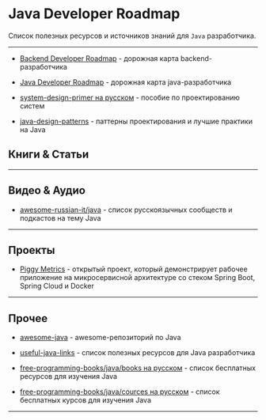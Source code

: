 # Java Developer Roadmap

Список полезных ресурсов и источников знаний для `Java` разработчика.

---

* [Backend Developer Roadmap](https://github.com/kamranahmedse/developer-roadmap#back-end-roadmap) - дорожная карта backend-разработчика

* [Java Developer Roadmap](https://github.com/s4kibs4mi/java-developer-roadmap) - дорожная карта java-разработчика

* [system-design-primer на русском](https://github.com/voitau/system-design-primer/blob/master/README-ru.md) - пособие по проектированию систем

* [java-design-patterns](https://java-design-patterns.com/) - паттерны проектирования и лучшие практики на Java

## Книги & Статьи

---

## Видео & Аудио

* [awesome-russian-it/java](https://github.com/unchase/awesome-russian-it#meetups-development-java) - список русскоязычных сообществ и подкастов на тему Java

---

## Проекты

* [Piggy Metrics](https://github.com/sqshq/piggymetrics) - открытый проект, который демонстрирует рабочее приложение на микросервисной архитектуре со стеком Spring Boot, Spring Cloud и Docker

---

## Прочее

* [awesome-java](https://github.com/akullpp/awesome-java#readme) - awesome-репозиторий по Java

* [useful-java-links](https://github.com/Vedenin/useful-java-links) - список полезных ресурсов для Java разработчика

* [free-programming-books/java/books на русском](https://github.com/EbookFoundation/free-programming-books/blob/master/free-programming-books-ru.md#java) - список бесплатных ресурсов для изучения Java

* [free-programming-books/java/cources на русском](https://github.com/EbookFoundation/free-programming-books/blob/master/free-courses-ru.md#java) - список бесплатных курсов для изучения Java

---
